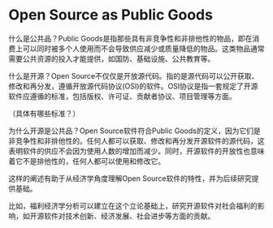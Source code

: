 # Open Source as Public Goods

什么是公共品？Public Goods是指那些具有非竞争性和非排他性的物品，即在消费上可以同时被多个人使用而不会导致供应减少或质量降低的物品。这类物品通常需要公共资源的投入才能提供，如国防、基础设施、公共教育等。

什么是开源？Open Source不仅仅是开放源代码。指的是源代码可以公开获取、修改和再分发，遵循开放源代码协议(OSI)的软件。OSI协议是指一套规定了开源软件应遵循的标准，包括版权、许可证、贡献者协议、项目管理等方面。

（具体有哪些标准？）

为什么开源是公共品？Open Source软件符合Public Goods的定义，因为它们是非竞争性和非排他性的。任何人都可以获取、修改和再分发开源软件的源代码，这表明软件的供应不会因为使用人数的增加而减少。同时，开源软件的开放性也意味着它不是排他性的，任何人都可以使用和修改它。

这样的阐述有助于从经济学角度理解Open Source软件的特性，并为后续研究提供基础。

比如，福利经济学分析可以建立在这个立论基础上，研究开源软件对社会福利的影响，如开源软件对技术创新、经济发展、社会进步等方面的贡献。